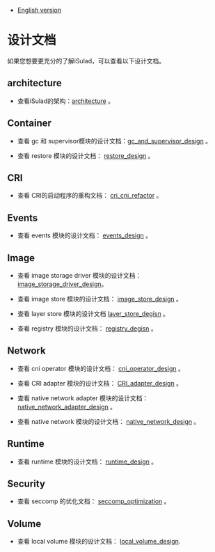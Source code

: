 - [English version](README.md)

# 设计文档

如果您想要更充分的了解iSulad，可以查看以下设计文档。

## architecture

- 查看iSulad的架构：[architecture](./architecture_zh.md) 。

## Container

- 查看 gc 和 supervisor模块的设计文档：[gc_and_supervisor_design](./detailed/Container/gc_and_supervisor_design_zh.md) 。

- 查看 restore 模块的设计文档： [restore_design](./detailed/Container/restore_design_zh.md) 。

## CRI

- 查看 CRI的启动程序的重构文档： [cri_cni_refactor](./detailed/CRI/cri_cni_refactor_zh.md) 。

## Events

- 查看 events 模块的设计文档： [events_design](./detailed/Events/events_design.md) 。

## Image

- 查看 image storage driver 模块的设计文档： [image_storage_driver_design](./detailed/Image/image_storage_driver_design_zh.md)。

- 查看 image store 模块的设计文档： [image_store_design](./detailed/Image/image_store_design_zh.md) 。

- 查看 layer store 模块的设计文档 [layer_store_degisn](./detailed/Image/layer_store_degisn_zh.md) 。

- 查看 registry 模块的设计文档： [registry_degisn](./detailed/Image/registry_degisn_zh.md) 。

## Network

- 查看 cni operator 模块的设计文档： [cni_operator_design](./detailed/Network/cni_operator_design_zh.md) 。

- 查看 CRI adapter 模块的设计文档： [CRI_adapter_design](./detailed/Network/CRI_adapter_design_zh.md) 。

- 查看 native network adapter 模块的设计文档： [native_network_adapter_design](./detailed/Network/native_network_adapter_design_zh.md) 。

- 查看 native network 模块的设计文档： [native_network_design](./detailed/Network/native_network_design_zh.md) 。

## Runtime

- 查看 runtime 模块的设计文档： [runtime_design](./detailed/Runtime/runtime_design.md) 。

## Security

- 查看 seccomp 的优化文档： [seccomp_optimization](./detailed/Security/seccomp_optimization_zh.md) 。

## Volume

- 查看 local volume 模块的设计文档： [local_volume_design](./detailed/Volume/local_volume_design_zh.md).